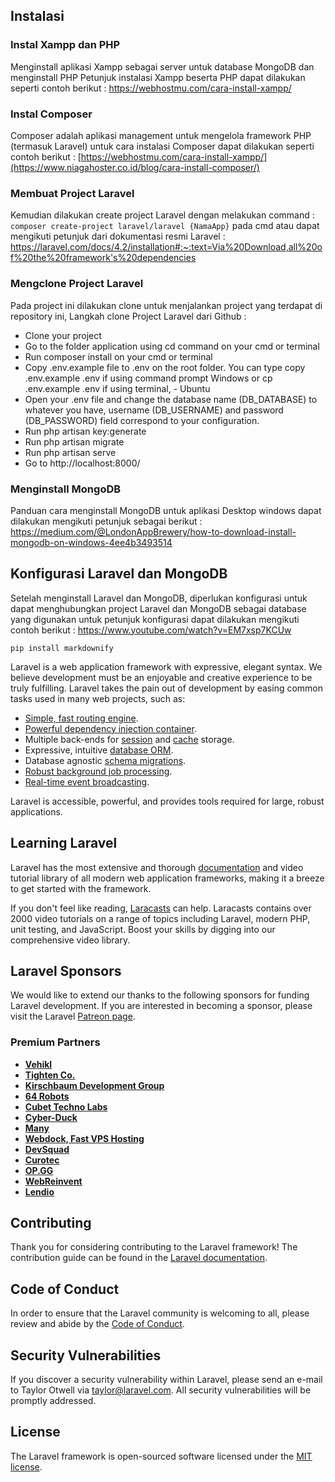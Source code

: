 

## Instalasi

### Instal Xampp dan PHP
Menginstall aplikasi Xampp sebagai server untuk database MongoDB dan menginstall PHP 
Petunjuk instalasi Xampp beserta PHP dapat dilakukan seperti contoh berikut :
https://webhostmu.com/cara-install-xampp/


### Instal Composer
Composer adalah aplikasi management untuk mengelola framework PHP (termasuk Laravel) 
untuk cara instalasi Composer dapat dilakukan seperti contoh berikut :
[https://webhostmu.com/cara-install-xampp/](https://www.niagahoster.co.id/blog/cara-install-composer/)


### Membuat Project Laravel
Kemudian dilakukan create project Laravel dengan melakukan command : 
``composer create-project laravel/laravel {NamaApp}`` 
pada cmd atau dapat mengikuti petunjuk dari dokumentasi resmi Laravel : https://laravel.com/docs/4.2/installation#:~:text=Via%20Download,all%20of%20the%20framework's%20dependencies

### Mengclone Project Laravel
Pada project ini dilakukan clone untuk menjalankan project yang terdapat di repository ini,
Langkah clone Project Laravel dari Github :
- Clone your project
- Go to the folder application using cd command on your cmd or terminal
- Run composer install on your cmd or terminal
- Copy .env.example file to .env on the root folder. You can type copy .env.example .env if using command prompt Windows or cp .env.example .env if using terminal, - Ubuntu
- Open your .env file and change the database name (DB_DATABASE) to whatever you have, username (DB_USERNAME) and password (DB_PASSWORD) field correspond to your configuration.
- Run php artisan key:generate
- Run php artisan migrate
- Run php artisan serve
- Go to http://localhost:8000/

### Menginstall MongoDB
Panduan cara menginstall MongoDB untuk aplikasi Desktop windows dapat dilakukan mengikuti petunjuk sebagai berikut : 
https://medium.com/@LondonAppBrewery/how-to-download-install-mongodb-on-windows-4ee4b3493514

## Konfigurasi Laravel dan MongoDB
Setelah menginstall Laravel dan MongoDB, diperlukan konfigurasi untuk dapat menghubungkan project Laravel dan MongoDB sebagai database yang digunakan
untuk petunjuk konfigurasi dapat dilakukan mengikuti contoh berikut : 
https://www.youtube.com/watch?v=EM7xsp7KCUw


``pip install markdownify``

Laravel is a web application framework with expressive, elegant syntax. We believe development must be an enjoyable and creative experience to be truly fulfilling. Laravel takes the pain out of development by easing common tasks used in many web projects, such as:

- [Simple, fast routing engine](https://laravel.com/docs/routing).
- [Powerful dependency injection container](https://laravel.com/docs/container).
- Multiple back-ends for [session](https://laravel.com/docs/session) and [cache](https://laravel.com/docs/cache) storage.
- Expressive, intuitive [database ORM](https://laravel.com/docs/eloquent).
- Database agnostic [schema migrations](https://laravel.com/docs/migrations).
- [Robust background job processing](https://laravel.com/docs/queues).
- [Real-time event broadcasting](https://laravel.com/docs/broadcasting).

Laravel is accessible, powerful, and provides tools required for large, robust applications.

## Learning Laravel

Laravel has the most extensive and thorough [documentation](https://laravel.com/docs) and video tutorial library of all modern web application frameworks, making it a breeze to get started with the framework.

If you don't feel like reading, [Laracasts](https://laracasts.com) can help. Laracasts contains over 2000 video tutorials on a range of topics including Laravel, modern PHP, unit testing, and JavaScript. Boost your skills by digging into our comprehensive video library.

## Laravel Sponsors

We would like to extend our thanks to the following sponsors for funding Laravel development. If you are interested in becoming a sponsor, please visit the Laravel [Patreon page](https://patreon.com/taylorotwell).

### Premium Partners

- **[Vehikl](https://vehikl.com/)**
- **[Tighten Co.](https://tighten.co)**
- **[Kirschbaum Development Group](https://kirschbaumdevelopment.com)**
- **[64 Robots](https://64robots.com)**
- **[Cubet Techno Labs](https://cubettech.com)**
- **[Cyber-Duck](https://cyber-duck.co.uk)**
- **[Many](https://www.many.co.uk)**
- **[Webdock, Fast VPS Hosting](https://www.webdock.io/en)**
- **[DevSquad](https://devsquad.com)**
- **[Curotec](https://www.curotec.com/services/technologies/laravel/)**
- **[OP.GG](https://op.gg)**
- **[WebReinvent](https://webreinvent.com/?utm_source=laravel&utm_medium=github&utm_campaign=patreon-sponsors)**
- **[Lendio](https://lendio.com)**

## Contributing

Thank you for considering contributing to the Laravel framework! The contribution guide can be found in the [Laravel documentation](https://laravel.com/docs/contributions).

## Code of Conduct

In order to ensure that the Laravel community is welcoming to all, please review and abide by the [Code of Conduct](https://laravel.com/docs/contributions#code-of-conduct).

## Security Vulnerabilities

If you discover a security vulnerability within Laravel, please send an e-mail to Taylor Otwell via [taylor@laravel.com](mailto:taylor@laravel.com). All security vulnerabilities will be promptly addressed.

## License

The Laravel framework is open-sourced software licensed under the [MIT license](https://opensource.org/licenses/MIT).

